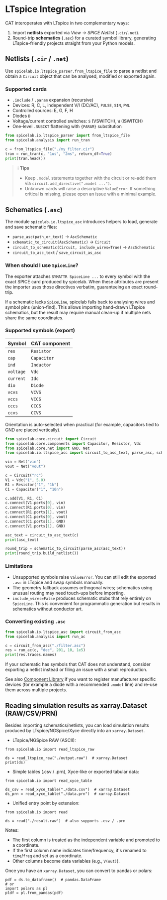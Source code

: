 # LTspice Integration

CAT interoperates with LTspice in two complementary ways:

1. Import **netlists** exported via *View → SPICE Netlist* (`.cir`/`.net`).
2. Round-trip **schematics** (`.asc`) for a curated symbol library, generating
   LTspice-friendly projects straight from your Python models.

## Netlists (`.cir` / `.net`)

Use `spicelab.io.ltspice_parser.from_ltspice_file` to parse a netlist and obtain a
`Circuit` object that can be analysed, modified or exported again.

### Supported cards

- `.include` / `.param` expansion (recursive)
- Devices: R, C, L, independent V/I (DC/AC), `PULSE`, `SIN`, `PWL`
- Controlled sources: E, G, F, H
- Diodes `D`
- Voltage/current controlled switches: `S` (VSWITCH), `W` (ISWITCH)
- One-level `.SUBCKT` flattening with `{PARAM}` substitution

```python
from spicelab.io.ltspice_parser import from_ltspice_file
from spicelab.analysis import run_tran

c = from_ltspice_file("./my_filter.cir")
tran = run_tran(c, "1us", "2ms", return_df=True)
print(tran.head())
```

> ℹ️ **Tips**
> - Keep `.model` statements together with the circuit or re-add them via
>   `circuit.add_directive(".model ...")`.
> - Unknown cards will raise a descriptive `ValueError`. If something critical is
>   missing, please open an issue with a minimal example.

## Schematics (`.asc`)

The module `spicelab.io.ltspice_asc` introduces helpers to load, generate and save
schematic files:

- `parse_asc(path_or_text)` → `AscSchematic`
- `schematic_to_circuit(AscSchematic)` → `Circuit`
- `circuit_to_schematic(Circuit, include_wires=True)` → `AscSchematic`
- `circuit_to_asc_text` / `save_circuit_as_asc`

### When should I use `SpiceLine`?

The exporter attaches `SYMATTR SpiceLine ...` to every symbol with the exact
SPICE card produced by spicelab. When these attributes are present the importer uses
those directives verbatim, guaranteeing an exact round-trip.

If a schematic lacks `SpiceLine`, spicelab falls back to analysing wires and symbol
pins (union-find). This allows importing hand-drawn LTspice schematics, but the
result may require manual clean-up if multiple nets share the same coordinates.

### Supported symbols (export)

| Symbol    | CAT component                     |
|-----------|----------------------------------|
| `res`     | `Resistor`                       |
| `cap`     | `Capacitor`                      |
| `ind`     | `Inductor`                       |
| `voltage` | `Vdc`                            |
| `current` | `Idc`                            |
| `dio`     | `Diode`                          |
| `vcvs`    | `VCVS`                           |
| `vccs`    | `VCCS`                           |
| `cccs`    | `CCCS`                           |
| `ccvs`    | `CCVS`                           |

Orientation is auto-selected when practical (for example, capacitors tied to
GND are placed vertically).

```python
from spicelab.core.circuit import Circuit
from spicelab.core.components import Capacitor, Resistor, Vdc
from spicelab.core.net import GND, Net
from spicelab.io.ltspice_asc import circuit_to_asc_text, parse_asc, schematic_to_circuit

vin = Net("vin")
vout = Net("vout")

c = Circuit("rc")
V1 = Vdc("1", 5.0)
R1 = Resistor("1", "1k")
C1 = Capacitor("1", "10n")

c.add(V1, R1, C1)
c.connect(V1.ports[0], vin)
c.connect(R1.ports[0], vin)
c.connect(R1.ports[1], vout)
c.connect(C1.ports[0], vout)
c.connect(C1.ports[1], GND)
c.connect(V1.ports[1], GND)

asc_text = circuit_to_asc_text(c)
print(asc_text)

round_trip = schematic_to_circuit(parse_asc(asc_text))
print(round_trip.build_netlist())
```

### Limitations

- Unsupported symbols raise `ValueError`. You can still edit the exported `.asc`
  in LTspice and swap symbols manually.
- The geometry fallback assumes orthogonal wires; schematics using unusual
  routing may need touch-ups before importing.
- `include_wires=False` produces schematic stubs that rely entirely on
  `SpiceLine`. This is convenient for programmatic generation but results in
  schematics without conductor art.

### Converting existing `.asc`

```python
from spicelab.io.ltspice_asc import circuit_from_asc
from spicelab.analysis import run_ac

c = circuit_from_asc("./filter.asc")
res = run_ac(c, "dec", 201, 10, 1e5)
print(res.traces.names)
```

If your schematic has symbols that CAT does not understand, consider exporting a
netlist instead or filing an issue with a small reproduction.

See also [Component Library](components-library.md) if you want to register manufacturer
specific devices (for example a diode with a recommended `.model` line) and
re-use them across multiple projects.

## Reading simulation results as xarray.Dataset (RAW/CSV/PRN)

Besides importing schematics/netlists, you can load simulation results produced by LTspice/NGSpice/Xyce directly into an `xarray.Dataset`.

- LTspice/NGSpice RAW (ASCII):

```
from spicelab.io import read_ltspice_raw

ds = read_ltspice_raw("./output.raw")  # xarray.Dataset
print(ds)
```

- Simple tables (.csv / .prn), Xyce-like or exported tabular data:

```
from spicelab.io import read_xyce_table

ds_csv = read_xyce_table("./data.csv")  # xarray.Dataset
ds_prn = read_xyce_table("./data.prn")  # xarray.Dataset
```

- Unified entry point by extension:

```
from spicelab.io import read

ds = read("./result.raw")  # also supports .csv / .prn
```

Notes:

- The first column is treated as the independent variable and promoted to a coordinate.
- If the first column name indicates time/frequency, it's renamed to `time`/`freq` and set as a coordinate.
- Other columns become data variables (e.g., `V(out)`).

Once you have an `xarray.Dataset`, you can convert to pandas or polars:

```
pdf = ds.to_dataframe()  # pandas.DataFrame
# or
import polars as pl
pldf = pl.from_pandas(pdf)
```

